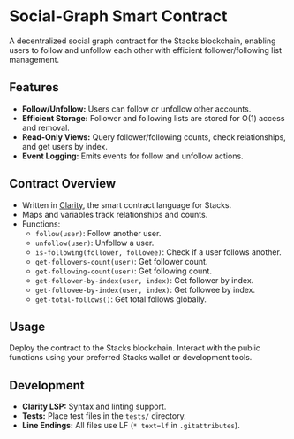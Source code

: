 # Social-Graph Smart Contract

A decentralized social graph contract for the Stacks blockchain, enabling users to follow and unfollow each other with efficient follower/following list management.

## Features

- **Follow/Unfollow:** Users can follow or unfollow other accounts.
- **Efficient Storage:** Follower and following lists are stored for O(1) access and removal.
- **Read-Only Views:** Query follower/following counts, check relationships, and get users by index.
- **Event Logging:** Emits events for follow and unfollow actions.

## Contract Overview

- Written in [Clarity](https://docs.stacks.co/docs/clarity-language/overview/), the smart contract language for Stacks.
- Maps and variables track relationships and counts.
- Functions:
  - `follow(user)`: Follow another user.
  - `unfollow(user)`: Unfollow a user.
  - `is-following(follower, followee)`: Check if a user follows another.
  - `get-followers-count(user)`: Get follower count.
  - `get-following-count(user)`: Get following count.
  - `get-follower-by-index(user, index)`: Get follower by index.
  - `get-followee-by-index(user, index)`: Get followee by index.
  - `get-total-follows()`: Get total follows globally.

## Usage

Deploy the contract to the Stacks blockchain. Interact with the public functions using your preferred Stacks wallet or development tools.

## Development

- **Clarity LSP:** Syntax and linting support.
- **Tests:** Place test files in the `tests/` directory.
- **Line Endings:** All files use LF (`* text=lf` in `.gitattributes`).
